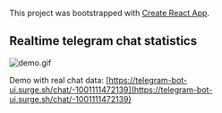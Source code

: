 This project was bootstrapped with [Create React App](https://github.com/facebook/create-react-app).

## Realtime telegram chat statistics 

![demo.gif](https://s3.eu-central-1.amazonaws.com/bb-image-drai/ezgif-5-02c7e5129d35.gif)

Demo with real chat data: [https://telegram-bot-ui.surge.sh/chat/-1001111472139](https://telegram-bot-ui.surge.sh/chat/-1001111472139)
